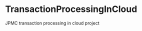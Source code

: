 TransactionProcessingInCloud
============================

JPMC transaction processing in cloud project